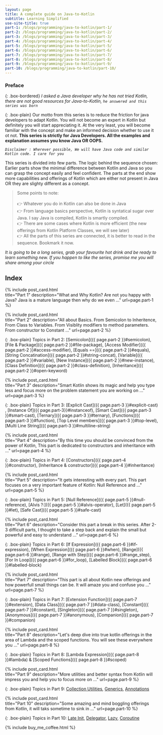 ```yaml
---
layout: page
title: A complete guide on Java-to-Kotlin
subtitle: Learning Simplified
use-site-title: true
part-1: /blogs/programming/java-to-kotlin/part-1/
part-2: /blogs/programming/java-to-kotlin/part-2/
part-3: /blogs/programming/java-to-kotlin/part-3/
part-4: /blogs/programming/java-to-kotlin/part-4/
part-5: /blogs/programming/java-to-kotlin/part-5/
part-6: /blogs/programming/java-to-kotlin/part-6/
part-7: /blogs/programming/java-to-kotlin/part-7/
part-8: /blogs/programming/java-to-kotlin/part-8/
part-9: /blogs/programming/java-to-kotlin/part-9/
part-10: /blogs/programming/java-to-kotlin/part-10/
---
```


### Preface 

{: .box-bordered}
*I asked a Java developer why he has not tried Kotlin, there are not good resources for Java-to-Kotlin, `he answered and this series was born`*

{: .box-plain}
Our motto from this series is to reduce the friction for java developers to adapt Kotlin. You will not become an expert in Kotlin but definitely you will start appreciating it. At the very least, you will become familiar with the concept and make an informed decision whether to use it ot not. **This series is strictly for Java Developers. All the examples and explanation assumes you know Java OR OOPS.** 

*`Disclaimer : Wherever possible, We will have Java code and similar Kotlin code. I care for you`*

This series is divided into few parts. The logic behind the sequence chosen: Earlier parts show the minimal difference between Kotlin and Java so you can grasp the concept easily and feel confident. The parts at the end show more capabilities and offerings of Kotlin which are either not present in Java OR they are slighty different as a concept.

>Some points to note: <br/>
<br/> 👉 Whatever you do in Kotlin can also be done in Java
<br/> 👉 From language basics perspective, Kotlin is syntatical sugar over Java. I say Java is compiled, Kotlin is smartly compiled.
<br/> 👉 There are some cases where Kotlin is more efficient (the new offerings from Kotlin Platform Classes, we will see later)
<br/> 👉 All the parts of this series are connected, it is better to read in the sequence. Bookmark it now.

*It is going to be a long series, grab your favourite hot drink and be ready to learn something new. If you happen to like the series, promise me you will share among your circle*


## Index

{% include post_card.html 	
title="Part 1" 
description="What and Why Kotlin? Are not you happy with Java? Java is a mature language then why do we even ..."
url=page.part-1
%}

{% include post_card.html 	
title="Part 2" 
description="All about Basics. From Semicolon to Inheritence, From Class to Variables. From Visiblity modifiers to method parameters. From constructor to Constant ..."
url=page.part-2
%}

{: .box-plain}
Topics in Part 2: [Semicolon]({{ page.part-2 }}#semicolon), [File & Package]({{ page.part-2 }}#file-package), [Access Modifier]({{ page.part-2 }}#access-modifier), [Equals ==]({{ page.part-2 }}#equals), [String Concatination]({{ page.part-2 }}#string-concat), [Variable]({{ page.part-2 }}#variable), [New Instance]({{ page.part-2 }}#new-instance), [Class Definition]({{ page.part-2 }}#class-definition), [Inheritance]({{ page.part-2 }}#open-keyword)

{% include post_card.html 	
title="Part 3" 
description="Smart Kotlin shows its magic and help you type less and focus more on the problem statement you are working on ..."
url=page.part-3
%}

{: .box-plain}
Topics in Part 3: [Explicit Cast]({{ page.part-3 }}#explicit-cast) , [Instance Of]({{ page.part-3}}#instanceof), [Smart Cast]({{ page.part-3 }}#smart-cast), [Ternary]({{ page.part-3 }}#ternary), [Functions]({{ page.part-3 }}#function), [Top Level members]({{ page.part-3 }}#top-level), [Multi Line String]({{ page.part-3 }}#multiline-string)

{% include post_card.html 	
title="Part 4" 
description="By this time you should be convinced from the power of Kotlin, This part is dedicated to constructors and inheritance with ..."
url=page.part-4
%}

{: .box-plain}
Topics in Part 4: [Constructors]({{ page.part-4 }}#constructor), [Inheritance & constructor]({{ page.part-4 }}#inheritance)

{% include post_card.html 	
title="Part 5" 
description="It gets interesting with every part. This part focuses on a very important feature of Kotlin: Null Reference and ..."
url=page.part-5
%}

{: .box-plain}
Topics in Part 5: [Null Reference]({{ page.part-5 }}#null-reference), [Alvis ?:]({{ page.part-5 }}#alvis-operator), [Let]({{ page.part-5 }}#let), [Safe Cast]({{ page.part-5 }}#safe-cast)

{% include post_card.html 	
title="Part 6" 
description="Consider this part a break in this series. After 2-3 difficult parts, I thought to take a step back and explain the small but powerful and easy to understand ..."
url=page.part-6
%}

{: .box-plain}
Topics in Part 6: [If Expression]({{ page.part-6 }}#if-expression), [When Expression]({{ page.part-6 }}#when), [Range]({{ page.part-6 }}#range), [Range with Step]({{ page.part-6 }}#range_step), [For In Loop]({{ page.part-6 }}#for_loop), [Labelled Block]({{ page.part-6 }}#labelled-block)

{% include post_card.html 	
title="Part 7" 
description="This part is all about Kotlin new offerings and how powerfull small things can be. It will amaze you and confuse you ..."
url=page.part-7
%}

{: .box-plain}
Topics in Part 7:  [Extension Function]({{ page.part-7 }}#extension), [Data Class]({{ page.part-7 }}#data-class), [Constant]({{ page.part-7 }}#constant), [Singleton]({{ page.part-7 }}#singleton), [Anonymous]({{ page.part-7 }}#anonymous), [Companion]({{ page.part-7 }}#companion)

{% include post_card.html 	
title="Part 8" 
description="Let's deep dive into true kotlin offerings in the area of Lambda and the scoped functions. You will see these everywhere you ..."
url=page.part-8
%}

{: .box-plain}
Topics in Part 8:  [Lambda Expression]({{ page.part-8 }}#lambda) & [Scoped Functions]({{ page.part-8 }}#scoped)

{% include post_card.html 	
title="Part 9" 
description="More utilities and better syntax from Kotlin will impress you and help you to focus more on ..."
url=page.part-9
%}

{: .box-plain}
Topics in Part 9:  [Collection Utilities]({{page.part-9}}#collection_utilities), [Generics]({{page.part-9}}#generics), [Annotations]({{page.part-9}}#annotations)

{% include post_card.html 	
title="Part 10" 
description="Some amazing and mind boggling offerings from Kotlin, it will taks sometime to sink in ..."
url=page.part-10
%}

{: .box-plain}
Topics in Part 10:  [Late Init]({{page.part-10}}#lateinit), [Delegator]({{page.part-10}}#delegator), [Lazy]({{page.part-10}}#lazy), [Coroutine]({{page.part-10}}#coroutine)

{% include buy_me_coffee.html %}